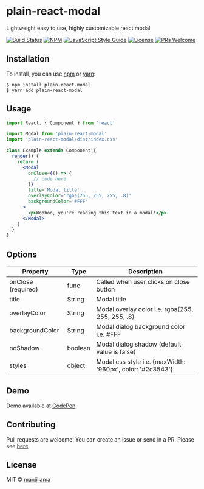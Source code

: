 # plain-react-modal

Lightweight easy to use, highly customizable react modal

[![Build Status](https://travis-ci.org/manjillama/plain-react-modal.svg)](https://travis-ci.org/manjillama/plain-react-modal)
[![NPM](https://img.shields.io/npm/v/plain-react-modal.svg)](https://www.npmjs.com/package/plain-react-modal) [![JavaScript Style Guide](https://img.shields.io/badge/code_style-standard-brightgreen.svg)](https://standardjs.com)
[![License](https://img.shields.io/github/license/manjillama/plain-react-modal.svg)](LICENSE)
[![PRs Welcome](https://img.shields.io/badge/PRs-welcome-brightgreen.svg?style=flat-square)](CONTRIBUTING.md)

## Installation

To install, you can use [npm](https://npmjs.org/) or [yarn](https://yarnpkg.com):

    $ npm install plain-react-modal
    $ yarn add plain-react-modal

## Usage

```jsx
import React, { Component } from 'react'

import Modal from 'plain-react-modal'
import 'plain-react-modal/dist/index.css'

class Example extends Component {
  render() {
    return (
      <Modal
        onClose={() => {
          // code here
        }}
        title='Modal title'
        overlayColor='rgba(255, 255, 255, .8)'
        backgroundColor='#FFF'
      >
        <p>Woohoo, you're reading this text in a modal!</p>
      </Modal>
    )
  }
}
```

## Options

| Property           | Type    | Description                                                |
| ------------------ | ------- | ---------------------------------------------------------- |
| onClose (required) | func    | Called when user clicks on close button                    |
| title              | String  | Modal title                                                |
| overlayColor       | String  | Modal overlay color i.e. rgba(255, 255, 255, .8)           |
| backgroundColor    | String  | Modal dialog background color i.e. #FFF                    |
| noShadow           | boolean | Modal dialog shadow (default value is false)               |
| styles             | object  | Modal css style i.e. {maxWidth: '960px', color: '#2c3543'} |

## Demo

Demo available at [CodePen](https://codepen.io/manjiltamang/project/full/AJyNaq)

## Contributing

Pull requests are welcome! You can create an issue or send in a PR. Please see [here](https://github.com/manjillama/plain-react-modal/blob/master/CONTRIBUTING.md).

## License

MIT © [manjillama](https://github.com/manjillama)
